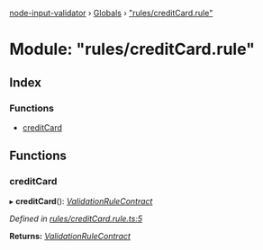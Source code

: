 [node-input-validator](../README.md) › [Globals](../globals.md) › ["rules/creditCard.rule"](_rules_creditcard_rule_.md)

# Module: "rules/creditCard.rule"

## Index

### Functions

* [creditCard](_rules_creditcard_rule_.md#creditcard)

## Functions

###  creditCard

▸ **creditCard**(): *[ValidationRuleContract](../interfaces/_contracts_.validationrulecontract.md)*

*Defined in [rules/creditCard.rule.ts:5](https://github.com/bitnbytesio/node-input-validator/blob/952f4ba/src/rules/creditCard.rule.ts#L5)*

**Returns:** *[ValidationRuleContract](../interfaces/_contracts_.validationrulecontract.md)*
